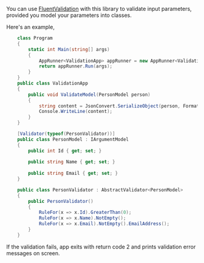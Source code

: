 You can use [FluentValidation](https://github.com/JeremySkinner/FluentValidation) with this library to validate input parameters, provided you model your parameters into classes.

Here's an example,

```c#
    class Program
    {
        static int Main(string[] args)
        {
            AppRunner<ValidationApp> appRunner = new AppRunner<ValidationApp>();
            return appRunner.Run(args);
        }
    }
    public class ValidationApp
    {
        public void ValidateModel(PersonModel person)
        {
            string content = JsonConvert.SerializeObject(person, Formatting.Indented);
            Console.WriteLine(content);
        }
    }

    [Validator(typeof(PersonValidator))]
    public class PersonModel : IArgumentModel
    {
        public int Id { get; set; }
        
        public string Name { get; set; }
        
        public string Email { get; set; }
    }

    public class PersonValidator : AbstractValidator<PersonModel>
    {
        public PersonValidator()
        {
            RuleFor(x => x.Id).GreaterThan(0);
            RuleFor(x => x.Name).NotEmpty();
            RuleFor(x => x.Email).NotEmpty().EmailAddress();
        }
    }
```

If the validation fails, app exits with return code 2 and prints validation error messages on screen.